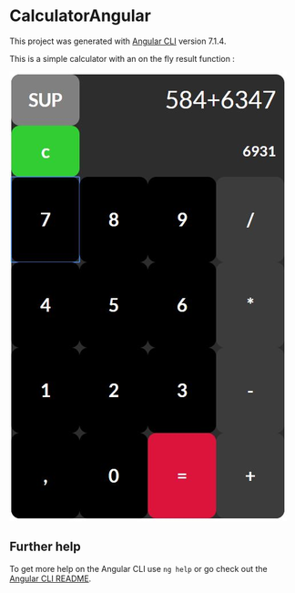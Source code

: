 # CalculatorAngular

This project was generated with [Angular CLI](https://github.com/angular/angular-cli) version 7.1.4.

This is a simple calculator with an on the fly result function :

![screenshot](src/demo.jpg)

## Further help

To get more help on the Angular CLI use `ng help` or go check out the [Angular CLI README](https://github.com/angular/angular-cli/blob/master/README.md).

